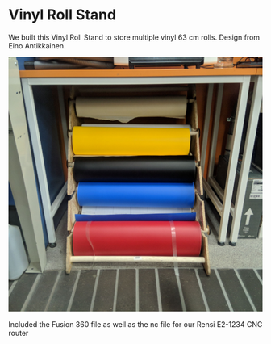 # Vinyl Roll Stand

We built this Vinyl Roll Stand to store multiple vinyl 63 cm rolls. Design from Eino Antikkainen.

![vinyl stand picture](./roll_picture.jpg)

Included the Fusion 360 file as well as the nc file for our Rensi E2-1234 CNC router
